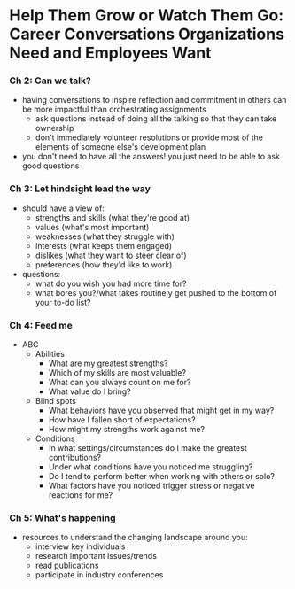 # Help Them Grow or Watch Them Go: Career Conversations Organizations Need and Employees Want

### Ch 2: Can we talk?

* having conversations to inspire reflection and commitment in others can be more impactful than orchestrating assignments
  * ask questions instead of doing all the talking so that they can take ownership
  * don't immediately volunteer resolutions or provide most of the elements of someone else's development plan
* you don't need to have all the answers! you just need to be able to ask good questions

### Ch 3: Let hindsight lead the way

* should have a view of:
  * strengths and skills (what they're good at)
  * values (what's most important)
  * weaknesses (what they struggle with)
  * interests (what keeps them engaged)
  * dislikes (what they want to steer clear of)
  * preferences (how they'd like to work)
* questions:
  * what do you wish you had more time for?
  * what bores you?/what takes routinely get pushed to the bottom of your to-do list?

### Ch 4: Feed me

* ABC
  * Abilities
    * What are my greatest strengths?
    * Which of my skills are most valuable?
    * What can you always count on me for?
    * What value do I bring?
  * Blind spots
    * What behaviors have you observed that might get in my way?
    * How have I fallen short of expectations?
    * How might my strengths work against me?
  * Conditions
    * In what settings/circumstances do I make the greatest contributions?
    * Under what conditions have you noticed me struggling?
    * Do I tend to perform better when working with others or solo?
    * What factors have you noticed trigger stress or negative reactions for me?

### Ch 5: What's happening

* resources to understand the changing landscape around you:
  * interview key individuals
  * research important issues/trends
  * read publications
  * participate in industry conferences